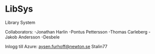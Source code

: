 # LibSys
Library System

Collaborators:
-Jonathan Harlin
-Pontus Pettersson
-Thomas Carleberg
-Jakob Andersson
-Desbele

Inlogg till Azure:
aysen.furhoff@newton.se
Stalin77
